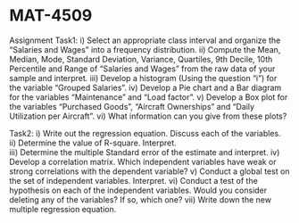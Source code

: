 # MAT-4509
Assignment 
Task1:
i) Select an appropriate class interval and organize the “Salaries and Wages” into a 
frequency distribution. 
ii) Compute the Mean, Median, Mode, Standard Deviation, Variance, Quartiles, 9th 
Decile, 10th Percentile and Range of “Salaries and Wages” from the raw data of your 
sample and interpret. 
iii) Develop a histogram (Using the question “i”) for the variable “Grouped Salaries”. 
iv) Develop a Pie chart and a Bar diagram for the variables “Maintenance” and “Load 
factor”. 
v) Develop a Box plot for the variables “Purchased Goods”, “Aircraft Ownerships” and 
“Daily Utilization per Aircraft”. 
vi) What information can you give from these plots?


Task2:
i) Write out the regression equation. Discuss each of the variables.  
ii) Determine the value of R-square. Interpret.  
iii) Determine the multiple Standard error of the estimate and interpret. 
iv) Develop a correlation matrix. Which independent variables have weak or strong 
correlations with the dependent variable? 
v) Conduct a global test on the set of independent variables. Interpret. 
vi) Conduct a test of the hypothesis on each of the independent variables. Would you 
consider deleting any of the variables? If so, which one? 
vii) Write down the new multiple regression equation. 

